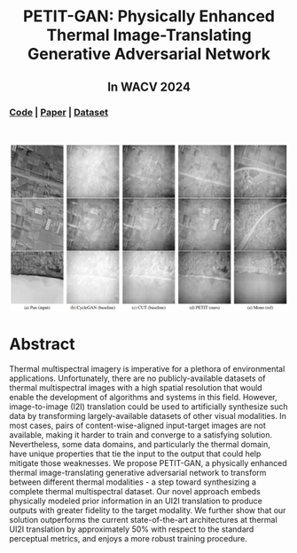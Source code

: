 # <center> PETIT-GAN: Physically Enhanced Thermal Image-Translating Generative Adversarial Network</center>
## <center>In WACV 2024</center>

### [Code](https://github.com/bermanz/PETIT) | [Paper](TODO) | [Dataset](TODO)
<br>

![Image Alt Text](figs/methods/results_comp_ps.png)
<br>

# Abstract 
Thermal multispectral imagery is imperative for a plethora of environmental applications.
Unfortunately, there are no publicly-available datasets of thermal multispectral images with a high spatial resolution that would enable the development of algorithms and systems in this field.
However, image-to-image (I2I) translation could be used to artificially synthesize such data by transforming largely-available datasets of other visual modalities.
In most cases, pairs of content-wise-aligned input-target images are not available, making it harder to train and converge to a satisfying solution.
Nevertheless, some data domains, and particularly the thermal domain, have unique properties that tie the input to the output that could help mitigate those weaknesses.
We propose PETIT-GAN, a physically enhanced thermal image-translating generative adversarial network to transform between different thermal modalities - a step toward synthesizing a complete thermal multispectral dataset.
Our novel approach embeds physically modeled prior information in an UI2I translation to produce outputs with greater fidelity to the target modality.
We further show that our solution outperforms the current state-of-the-art architectures at thermal UI2I translation by approximately $50\%$ with respect to the standard perceptual metrics, and enjoys a more robust training procedure.

